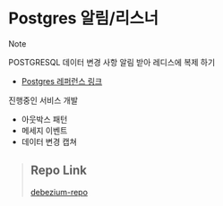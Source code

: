 # Postgres 알림/리스너

> [!note]
> POSTGRESQL 데이터 변경 사항 알림 받아 레디스에 복제 하기
>  - [Postgres 레퍼런스 링크](https://jdbc.postgresql.org/documentation/server-prepare/)


진행중인 서비스 개발
- 아웃박스 패턴
- 메세지 이벤트 
- 데이터 변경 캡쳐

> Repo Link
> ---
> [debezium-repo](vertx-quickstart)
